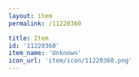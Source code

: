 ```yaml
---
layout: item
permalink: /11220360

title: Item
id: '11220360'
item_name: 'Unknown'
icon_url: 'item/icon/11220360.png'
---
```


